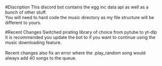 #Discription
This discord bot contains the egg inc data api as well as a bunch of other stuff.\
You will need to hard code the music directory as my file structure will be different to yours.

#Recent Changes
Switched pirating library of choice from pytube to yt-dlp\
It is recommended you update the bot to if you want to continue using the music downloading feature.\
\
Recent changes also fix an error where the .play_random song would always add 40 songs to the queue.
